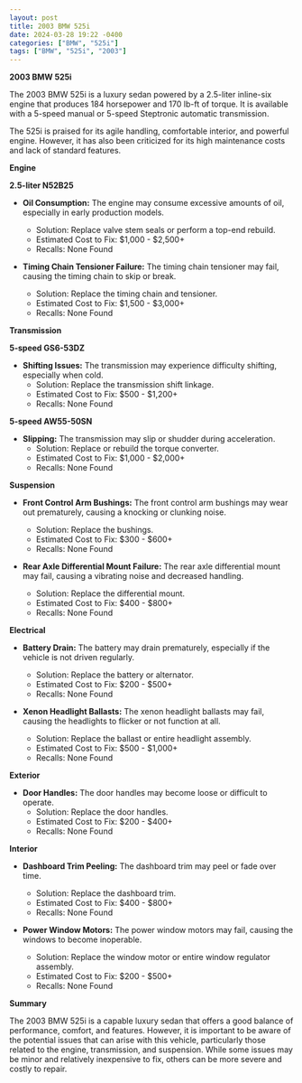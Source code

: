 ```yaml
---
layout: post
title: 2003 BMW 525i
date: 2024-03-28 19:22 -0400
categories: ["BMW", "525i"]
tags: ["BMW", "525i", "2003"]
---
```

**2003 BMW 525i**

The 2003 BMW 525i is a luxury sedan powered by a 2.5-liter inline-six engine that produces 184 horsepower and 170 lb-ft of torque. It is available with a 5-speed manual or 5-speed Steptronic automatic transmission.

The 525i is praised for its agile handling, comfortable interior, and powerful engine. However, it has also been criticized for its high maintenance costs and lack of standard features.

**Engine**

**2.5-liter N52B25**

- **Oil Consumption:** The engine may consume excessive amounts of oil, especially in early production models.
    - Solution: Replace valve stem seals or perform a top-end rebuild.
    - Estimated Cost to Fix: $1,000 - $2,500+
    - Recalls: None Found

- **Timing Chain Tensioner Failure:** The timing chain tensioner may fail, causing the timing chain to skip or break.
    - Solution: Replace the timing chain and tensioner.
    - Estimated Cost to Fix: $1,500 - $3,000+
    - Recalls: None Found

**Transmission**

**5-speed GS6-53DZ**

- **Shifting Issues:** The transmission may experience difficulty shifting, especially when cold.
    - Solution: Replace the transmission shift linkage.
    - Estimated Cost to Fix: $500 - $1,200+
    - Recalls: None Found

**5-speed AW55-50SN**

- **Slipping:** The transmission may slip or shudder during acceleration.
    - Solution: Replace or rebuild the torque converter.
    - Estimated Cost to Fix: $1,000 - $2,000+
    - Recalls: None Found

**Suspension**

- **Front Control Arm Bushings:** The front control arm bushings may wear out prematurely, causing a knocking or clunking noise.
    - Solution: Replace the bushings.
    - Estimated Cost to Fix: $300 - $600+
    - Recalls: None Found

- **Rear Axle Differential Mount Failure:** The rear axle differential mount may fail, causing a vibrating noise and decreased handling.
    - Solution: Replace the differential mount.
    - Estimated Cost to Fix: $400 - $800+
    - Recalls: None Found

**Electrical**

- **Battery Drain:** The battery may drain prematurely, especially if the vehicle is not driven regularly.
    - Solution: Replace the battery or alternator.
    - Estimated Cost to Fix: $200 - $500+
    - Recalls: None Found

- **Xenon Headlight Ballasts:** The xenon headlight ballasts may fail, causing the headlights to flicker or not function at all.
    - Solution: Replace the ballast or entire headlight assembly.
    - Estimated Cost to Fix: $500 - $1,000+
    - Recalls: None Found

**Exterior**

- **Door Handles:** The door handles may become loose or difficult to operate.
    - Solution: Replace the door handles.
    - Estimated Cost to Fix: $200 - $400+
    - Recalls: None Found

**Interior**

- **Dashboard Trim Peeling:** The dashboard trim may peel or fade over time.
    - Solution: Replace the dashboard trim.
    - Estimated Cost to Fix: $400 - $800+
    - Recalls: None Found

- **Power Window Motors:** The power window motors may fail, causing the windows to become inoperable.
    - Solution: Replace the window motor or entire window regulator assembly.
    - Estimated Cost to Fix: $200 - $500+
    - Recalls: None Found

**Summary**

The 2003 BMW 525i is a capable luxury sedan that offers a good balance of performance, comfort, and features. However, it is important to be aware of the potential issues that can arise with this vehicle, particularly those related to the engine, transmission, and suspension. While some issues may be minor and relatively inexpensive to fix, others can be more severe and costly to repair.
